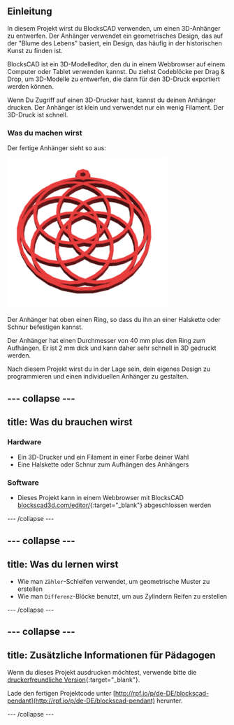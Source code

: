## Einleitung

In diesem Projekt wirst du BlocksCAD verwenden, um einen 3D-Anhänger zu entwerfen. Der Anhänger verwendet ein geometrisches Design, das auf der "Blume des Lebens" basiert, ein Design, das häufig in der historischen Kunst zu finden ist.

BlocksCAD ist ein 3D-Modelleditor, den du in einem Webbrowser auf einem Computer oder Tablet verwenden kannst. Du ziehst Codeblöcke per Drag & Drop, um 3D-Modelle zu entwerfen, die dann für den 3D-Druck exportiert werden können.

Wenn Du Zugriff auf einen 3D-Drucker hast, kannst du deinen Anhänger drucken. Der Anhänger ist klein und verwendet nur ein wenig Filament. Der 3D-Druck ist schnell.

### Was du machen wirst

Der fertige Anhänger sieht so aus:

![Screenshot](images/pendant-finished.png)

Der Anhänger hat oben einen Ring, so dass du ihn an einer Halskette oder Schnur befestigen kannst.

Der Anhänger hat einen Durchmesser von 40 mm plus den Ring zum Aufhängen. Er ist 2 mm dick und kann daher sehr schnell in 3D gedruckt werden.

Nach diesem Projekt wirst du in der Lage sein, dein eigenes Design zu programmieren und einen individuellen Anhänger zu gestalten.

--- collapse ---
---
title: Was du brauchen wirst
---

### Hardware

+ Ein 3D-Drucker und ein Filament in einer Farbe deiner Wahl
+ Eine Halskette oder Schnur zum Aufhängen des Anhängers

### Software

+ Dieses Projekt kann in einem Webbrowser mit BlocksCAD [blockscad3d.com/editor/](https://www.blockscad3d.com/editor){:target="_blank"} abgeschlossen werden

--- /collapse ---

--- collapse ---
---
title: Was du lernen wirst
---

+ Wie man `Zähler`-Schleifen verwendet, um geometrische Muster zu erstellen
+ Wie man `Differenz`-Blöcke benutzt, um aus Zylindern Reifen zu erstellen

--- /collapse ---

--- collapse ---
---
title: Zusätzliche Informationen für Pädagogen
---

Wenn du dieses Projekt ausdrucken möchtest, verwende bitte die [druckerfreundliche Version](https://projects.raspberrypi.org/de-DE/projects/blockscad-pendant/print){:target="_blank"}.

Lade den fertigen Projektcode unter [http://rpf.io/p/de-DE/blockscad-pendant](http://rpf.io/p/de-DE/blockscad-pendant) herunter.

--- /collapse ---

